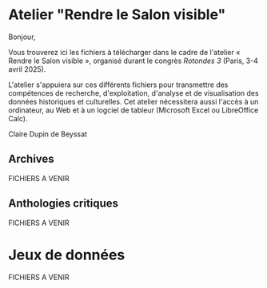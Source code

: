 # Atelier "Rendre le Salon visible"
Bonjour,

Vous trouverez ici les fichiers à télécharger dans le cadre de l'atelier « Rendre le Salon visible », organisé durant le congrès *Rotondes 3* (Paris, 3-4 avril 2025).

L'atelier s'appuiera sur ces différents fichiers pour transmettre des compétences de recherche, d'exploitation, d'analyse et de visualisation des données historiques et culturelles.
Cet atelier nécessitera aussi l'accès à un ordinateur, au Web et à un logciel de tableur (Microsoft Excel ou LibreOffice Calc).

Claire Dupin de Beyssat

## Archives

FICHIERS A VENIR

## Anthologies critiques

FICHIERS A VENIR

# Jeux de données

FICHIERS A VENIR
